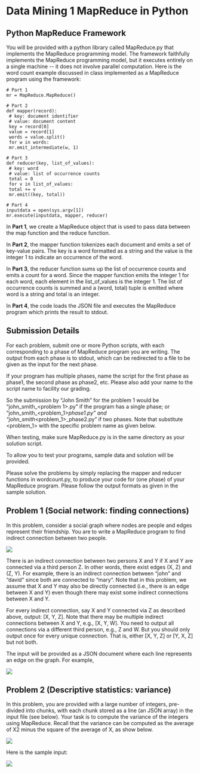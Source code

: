 Data Mining 1 MapReduce in Python
================

Python MapReduce Framework
--------------------------

You will be provided with a python library called MapReduce.py that implements the MapReduce programming model. The framework faithfully implements the MapReduce programming model, but it executes entirely on a single machine -- it does not involve parallel computation. Here is the word count example discussed in class implemented as a MapReduce program using the framework:


    # Part 1
    mr = MapReduce.MapReduce() 

    # Part 2
    def mapper(record):
     # key: document identifier
     # value: document content
     key = record[0]
     value = record[1]
     words = value.split()
     for w in words:
     mr.emit_intermediate(w, 1)
     
    # Part 3
    def reducer(key, list_of_values):
     # key: word
     # value: list of occurrence counts
     total = 0
     for v in list_of_values:
     total += v
     mr.emit((key, total))
     
    # Part 4
    inputdata = open(sys.argv[1])
    mr.execute(inputdata, mapper, reducer) 

In **Part 1**, we create a MapReduce object that is used to pass data between the map function and the reduce function.

In **Part 2**, the mapper function tokenizes each document and emits a set of key-value pairs. The key is a word formatted as a string and the value is the integer 1 to indicate an occurrence of the word.

In **Part 3**, the reducer function sums up the list of occurrence counts and emits a count for a word. Since the mapper function emits the integer 1 for each word, each element in the list\_of\_values is the integer 1. The list of occurrence counts is summed and a (word, total) tuple is emitted where word is a string and total is an integer.

In **Part 4**, the code loads the JSON file and executes the MapReduce program which prints the result to stdout.

Submission Details
------------------

For each problem, submit one or more Python scripts, with each corresponding to a phase of MapReduce program you are writing. The output from each phase is to stdout, which can be redirected to a file to be given as the input for the next phase.

If your program has multiple phases, name the script for the first phase as phase1, the second phase as phase2, etc. Please also add your name to the script name to facility our grading.

So the submission by “John Smith” for the problem 1 would be “john\_smith\_<problem 1>.py” if the program has a single phase; or “john\_smith\_<problem_1>*phase1.py” and “john\_smith*<problem_1>\_phase2.py” if two phases. Note that substitute <problem_1> with the specific problem name as given below.

When testing, make sure MapReduce.py is in the same directory as your solution script.

To allow you to test your programs, sample data and solution will be provided.

Please solve the problems by simply replacing the mapper and reducer functions in wordcount.py, to produce your code for (one phase) of your MapReduce program. Please follow the output formats as given in the sample solution.

Problem 1 (Social network: finding connections)
-----------------------------------------------

In this problem, consider a social graph where nodes are people and edges represent their friendship. You are to write a MapReduce program to find indirect connection between two people.

<img src="Data_Mining_1_MapReduce_in_Python_files/figure-markdown_github-ascii_identifiers/unnamed-chunk-1-1.png" style="display: block; margin: auto;" />

There is an indirect connection between two persons X and Y if X and Y are connected via a third person Z. In other words, there exist edges (X, Z) and (Z, Y). For example, there is an indirect connection between “john” and “david” since both are connected to “mary”. Note that in this problem, we assume that X and Y may also be directly connected (i.e., there is an edge between X and Y) even though there may exist some indirect connections between X and Y.

For every indirect connection, say X and Y connected via Z as described above, output: \[X, Y, Z\]. Note that there may be multiple indirect connections between X and Y, e.g., \[X, Y, W\]. You need to output all connections via a different third person, e.g., Z and W. But you should only output once for every unique connection. That is, either \[X, Y, Z\] or \[Y, X, Z\] but not both.

The input will be provided as a JSON document where each line represents an edge on the graph. For example,

<img src="https://latex.codecogs.com/gif.latex?%5B%22john%22%2C%20%22mary%22%5D%2C%20%5B%22mary%22%2C%20%22david%22%5D%2C%20..."/>

Problem 2 (Descriptive statistics: variance)
--------------------------------------------

In this problem, you are provided with a large number of integers, pre-divided into chunks, with each chunk stored as a line (an JSON array) in the input file (see below). Your task is to compute the variance of the integers using MapReduce. Recall that the variance can be computed as the average of X2 minus the square of the average of X, as show below.

<img src="https://latex.codecogs.com/gif.latex?%5Clarge%20Var%28X%29%3DE%5B%28X-E%5BX%5D%29%5E2%5D%20%3DE%5BX%5E2-2XE%5BX%5D&plus;%28E%5BX%5D%5E2%29%5D%20%3DE%5BX%5E2%5D-2E%5BX%5DE%5BX%5D&plus;%28E%5BX%5D%29%5E2%20%3DE%5BX%5E2%5D-%28E%5BX%5D%29%5E2"/>

Here is the sample input:

<img src="https://latex.codecogs.com/gif.latex?%5Clarge%20%5B3%2C5%2C11%2C2%2C5%5D%2C%20%5B2%2C8%2C22%2C92%2C123%2C78%5D%2C..."/>
